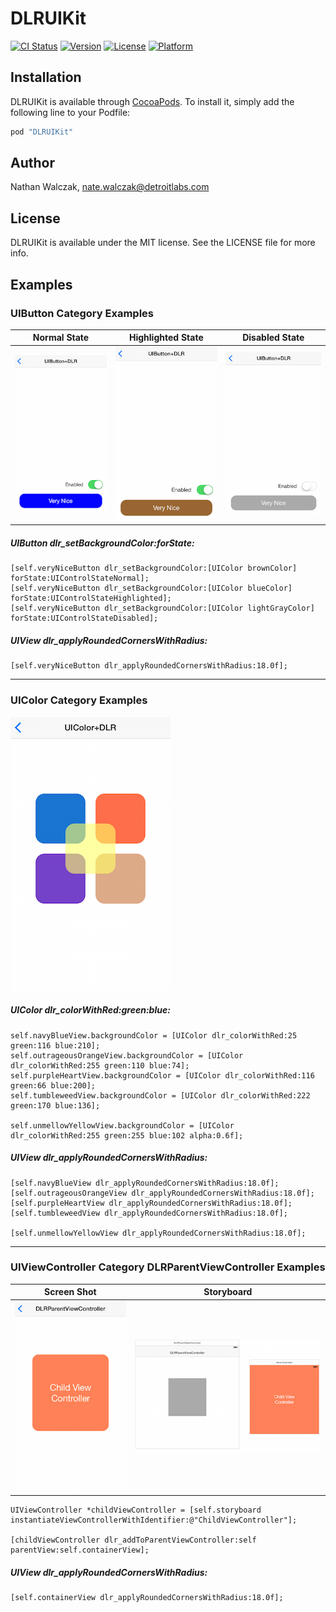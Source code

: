 # DLRUIKit

[![CI Status](http://img.shields.io/travis/detroit-labs/DLRUIKit.svg?style=flat)](https://travis-ci.org/detroit-labs/dlr-uikit-ios)
[![Version](https://img.shields.io/cocoapods/v/DLRUIKit.svg?style=flat)](http://cocoadocs.org/docsets/DLRUIKit)
[![License](https://img.shields.io/cocoapods/l/DLRUIKit.svg?style=flat)](http://cocoadocs.org/docsets/DLRUIKit)
[![Platform](https://img.shields.io/cocoapods/p/DLRUIKit.svg?style=flat)](http://cocoadocs.org/docsets/DLRUIKit)

## Installation

DLRUIKit is available through [CocoaPods](http://cocoapods.org). To install
it, simply add the following line to your Podfile:

```rb
pod "DLRUIKit"
```

## Author

Nathan Walczak, nate.walczak@detroitlabs.com

## License

DLRUIKit is available under the MIT license. See the LICENSE file for more info.

## Examples

### UIButton Category Examples

Normal State | Highlighted State | Disabled State
------------ | ----------------- | --------------
![UIButton normal](README/Images/UIButton-normal.png) | ![UIButton highlighted](README/Images/UIButton-highlighted.png) | ![UIButton disabled](README/Images/UIButton-disabled.png)

##### UIButton dlr_setBackgroundColor:forState:
```objc
[self.veryNiceButton dlr_setBackgroundColor:[UIColor brownColor] forState:UIControlStateNormal];
[self.veryNiceButton dlr_setBackgroundColor:[UIColor blueColor] forState:UIControlStateHighlighted];
[self.veryNiceButton dlr_setBackgroundColor:[UIColor lightGrayColor] forState:UIControlStateDisabled];
```

##### UIView dlr_applyRoundedCornersWithRadius:
```objc
[self.veryNiceButton dlr_applyRoundedCornersWithRadius:18.0f];
```

---
### UIColor Category Examples

![UIColor](README/Images/UIColor.png)

##### UIColor dlr_colorWithRed:green:blue:
```objc
self.navyBlueView.backgroundColor = [UIColor dlr_colorWithRed:25 green:116 blue:210];
self.outrageousOrangeView.backgroundColor = [UIColor dlr_colorWithRed:255 green:110 blue:74];
self.purpleHeartView.backgroundColor = [UIColor dlr_colorWithRed:116 green:66 blue:200];
self.tumbleweedView.backgroundColor = [UIColor dlr_colorWithRed:222 green:170 blue:136];

self.unmellowYellowView.backgroundColor = [UIColor dlr_colorWithRed:255 green:255 blue:102 alpha:0.6f];
```

##### UIView dlr_applyRoundedCornersWithRadius:
```objc
[self.navyBlueView dlr_applyRoundedCornersWithRadius:18.0f];
[self.outrageousOrangeView dlr_applyRoundedCornersWithRadius:18.0f];
[self.purpleHeartView dlr_applyRoundedCornersWithRadius:18.0f];
[self.tumbleweedView dlr_applyRoundedCornersWithRadius:18.0f];

[self.unmellowYellowView dlr_applyRoundedCornersWithRadius:18.0f];
```

---
### UIViewController Category DLRParentViewController Examples

Screen Shot | Storyboard
----------- | ----------
![DLRParentViewController](README/Images/DLRParentViewController.png) | ![DLRParentViewController storyboard](README/Images/DLRParentViewController-storyboard.png)

```objc
UIViewController *childViewController = [self.storyboard instantiateViewControllerWithIdentifier:@"ChildViewController"];
  
[childViewController dlr_addToParentViewController:self parentView:self.containerView];
```

##### UIView dlr_applyRoundedCornersWithRadius:
```objc
[self.containerView dlr_applyRoundedCornersWithRadius:18.0f];
```
